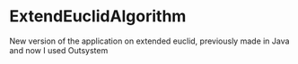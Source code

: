 # ExtendEuclidAlgorithm
New version of the application on extended euclid, previously made in Java and now I used Outsystem
